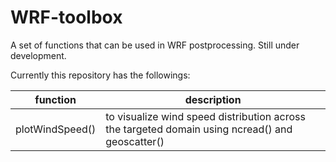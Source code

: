 # WRF-toolbox
A set of functions that can be used in WRF postprocessing. Still under development.

Currently this repository has the followings:

|function|description|
|---|---|
|plotWindSpeed()| to visualize wind speed distribution across the targeted domain using ncread() and geoscatter()|

